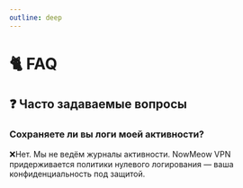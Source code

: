 ```yaml
---
outline: deep
---
```


# 🐈 FAQ
## ❓ Часто задаваемые вопросы

### Сохраняете ли вы логи моей активности?
❌Нет. Мы не ведём журналы активности. NowMeow VPN придерживается политики нулевого логирования — ваша конфиденциальность под защитой.

